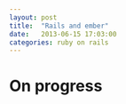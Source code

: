 ```yaml
---
layout: post
title:  "Rails and ember"
date:   2013-06-15 17:03:00
categories: ruby on rails
---
```


# On progress
